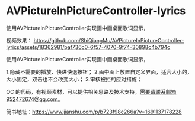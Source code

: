 # AVPictureInPictureController-lyrics
使用AVPictureInPictureController实现画中画桌面歌词显示，


视频效果：
https://github.com/ShiQiangMu/AVPictureInPictureController-lyrics/assets/18362981/baf736c0-6f57-4070-9f74-30898c4b794c

使用AVPictureInPictureController实现画中画桌面歌词显示，

1.隐藏不需要的播放、快进快退按钮；
2.画中画上放置自定义界面，适合大小的，大小固定，双击也不会改变大小；
3.审核被拒的应对措施；

OC 的代码，有视频素材，可以提供相关思路及技术支持，需要请联系邮箱952472674@qq.com。

简书地址：https://www.jianshu.com/p/b723f98c266a?v=1691137178228
